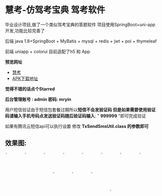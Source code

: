 # 慧考-仿驾考宝典 驾考软件
毕业设计项目,做了一个类似驾考宝典的答题软件 项目使用SpringBoot+uni-app开发,功能比较完善了





后端 java 1.8+SpringBoot + MyBatis + mysql + redis + jwt + poi + thymeleaf

前端 uniapp + colorui 目前适配了h5 和 App 

**预览网址**
* [慧考](https://www.mryin.top/hk/#)
* [APK下载地址](https://www.mryin.top:8881/uploadFile/APK/huikao1.0.apk)

**觉得不错的话点个Starred**

**后台管理账号 : admin    密码: mryin**

用户短信验证由于短信包套餐过期所以**短信不会发验证码 但是如果需要使用验证码请输入手机号码点发送验证码随后验证码输入**: " **999999** "即可完成验证

如果有腾讯云短信api可以执行设置   修改 **TxSendSmsUtil.class 的参数即可**

## 效果图:

<center class="half">

<img src="https://github.com/Mr-Yin-Sup/huikao/blob/main/driveexam_project/src/main/resources/static/png/hk%20(12).png" style="zoom:25%;" width="250"/><img src="https://github.com/Mr-Yin-Sup/huikao/blob/main/driveexam_project/src/main/resources/static/png/hk%20(11).png" style="zoom:25%;" width="250"/><img src="https://github.com/Mr-Yin-Sup/huikao/blob/main/driveexam_project/src/main/resources/static/png/hk%20(10).png" style="zoom:25%;" width="250"/><img src="https://github.com/Mr-Yin-Sup/huikao/blob/main/driveexam_project/src/main/resources/static/png/hk%20(9).png" style="zoom:25%;" width="250"/><img src="https://github.com/Mr-Yin-Sup/huikao/blob/main/driveexam_project/src/main/resources/static/png/hk%20(8).png" style="zoom:25%;" width="250"/><img src="https://github.com/Mr-Yin-Sup/huikao/blob/main/driveexam_project/src/main/resources/static/png/hk%20(7).png" style="zoom:25%;" width="250"/><img src="https://github.com/Mr-Yin-Sup/huikao/blob/main/driveexam_project/src/main/resources/static/png/hk%20(6).png" style="zoom:25%;" width="250"/><img src="https://github.com/Mr-Yin-Sup/huikao/blob/main/driveexam_project/src/main/resources/static/png/hk%20(5).png" style="zoom:25%;" width="250"/><img src="https://github.com/Mr-Yin-Sup/huikao/blob/main/driveexam_project/src/main/resources/static/png/hk%20(4).png" style="zoom:25%;" width="250"/><img src="https://github.com/Mr-Yin-Sup/huikao/blob/main/driveexam_project/src/main/resources/static/png/hk%20(3)1.png" style="zoom:25%;" width="250"/><img src="https://github.com/Mr-Yin-Sup/huikao/blob/main/driveexam_project/src/main/resources/static/png/hk%20(2).png" style="zoom:25%;" width="250"/><img src="https://github.com/Mr-Yin-Sup/huikao/blob/main/driveexam_project/src/main/resources/static/png/hk1.png" style="zoom:25%;" />

</center>

